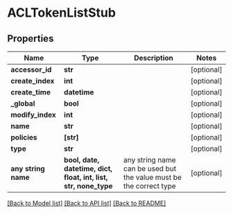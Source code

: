 # ACLTokenListStub


## Properties
Name | Type | Description | Notes
------------ | ------------- | ------------- | -------------
**accessor_id** | **str** |  | [optional] 
**create_index** | **int** |  | [optional] 
**create_time** | **datetime** |  | [optional] 
**_global** | **bool** |  | [optional] 
**modify_index** | **int** |  | [optional] 
**name** | **str** |  | [optional] 
**policies** | **[str]** |  | [optional] 
**type** | **str** |  | [optional] 
**any string name** | **bool, date, datetime, dict, float, int, list, str, none_type** | any string name can be used but the value must be the correct type | [optional]

[[Back to Model list]](../README.md#documentation-for-models) [[Back to API list]](../README.md#documentation-for-api-endpoints) [[Back to README]](../README.md)


